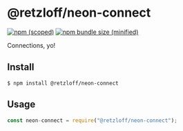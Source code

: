 # @retzloff/neon-connect

[![npm (scoped)](https://img.shields.io/npm/v/@retzloff/neon-connect.svg)](https://www.npmjs.com/package/@retzloff/neon-connect)
[![npm bundle size (minified)](https://img.shields.io/bundlephobia/min/@retzloff/neon-connect.svg)](https://www.npmjs.com/package/@retzloff/neon-connect)

Connections, yo!

## Install

```
$ npm install @retzloff/neon-connect
```

## Usage

```js
const neon-connect = require("@retzloff/neon-connect");
```
